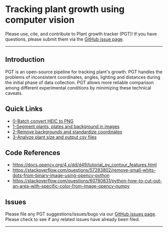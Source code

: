 # Tracking plant growth using computer vision
Please use, cite, and contribute to Plant growth tracker (PGT)! If you have questions, please submit them via the [GitHub issue page](https://github.com/jiayinghsu/plant_growth_tracker/issues). 
***

## Introduction 
PGT is an open-source pipeline for tracking plant's growth. PGT handles the problems of inconsistent coordinates, angles, lighting and distances during the initial phase of data collection. PGT allows more reliable comparison among different experimental conditions by minimizing these technical caveats. 


## Quick Links

 - [0-Batch convert HEIC to PNG](https://github.com/jiayinghsu/plant_growth_tracker/blob/main/0-heic_to_png.py)
 - [1-Segment plants, plates and background in images](https://github.com/jiayinghsu/plant_growth_tracker/blob/main/1-segment_images.py)
 - [2-Remove backgrounds and standardize coordinates](https://github.com/jiayinghsu/plant_growth_tracker/blob/main/2-remove_bacgrounds_align_coordinates.py) 
 - [3-Analyze plant size and output csv files](https://github.com/jiayinghsu/plant_growth_tracker/blob/main/3-calculate_size.py)  
 
 ## Code References

 - https://docs.opencv.org/4.x/dd/d49/tutorial_py_contour_features.html
 - https://stackoverflow.com/questions/57283802/remove-small-whits-dots-from-binary-image-using-opencv-python
 - https://stackoverflow.com/questions/60780831/python-how-to-cut-out-an-area-with-specific-color-from-image-opencv-numpy

## Issues 

Please file any PGT suggestions/issues/bugs via our 
[GitHub issues page](https://github.com/jiayinghsu/plant_growth_tracker/issues). Please check to see if any related 
issues have already been filed.

***
